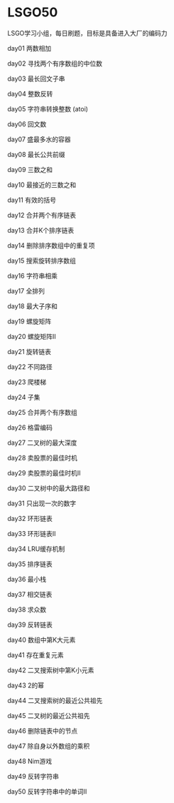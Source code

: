 # LSGO50
LSGO学习小组，每日刷题，目标是具备进入大厂的编码力

day01   两数相加

day02   寻找两个有序数组的中位数

day03   最长回文子串

day04   整数反转

day05   字符串转换整数 (atoi)

day06   回文数

day07   盛最多水的容器

day08   最长公共前缀

day09   三数之和

day10   最接近的三数之和

day11   有效的括号

day12   合并两个有序链表

day13   合并K个排序链表

day14   删除排序数组中的重复项

day15   搜索旋转排序数组

day16   字符串相乘

day17   全排列

day18   最大子序和

day19   螺旋矩阵

day20   螺旋矩阵II

day21   旋转链表

day22   不同路径

day23   爬楼梯

day24   子集

day25   合并两个有序数组

day26   格雷编码

day27   二叉树的最大深度

day28   卖股票的最佳时机

day29   卖股票的最佳时机II

day30   二叉树中的最大路径和

day31   只出现一次的数字

day32   环形链表

day33   环形链表II

day34   LRU缓存机制

day35   排序链表

day36   最小栈

day37   相交链表

day38   求众数

day39   反转链表

day40   数组中第K大元素

day41   存在重复元素

day42   二叉搜索树中第K小元素

day43   2的幂

day44   二叉搜索树的最近公共祖先

day45   二叉树的最近公共祖先

day46   删除链表中的节点

day47   除自身以外数组的乘积

day48   Nim游戏

day49   反转字符串

day50   反转字符串中的单词II

